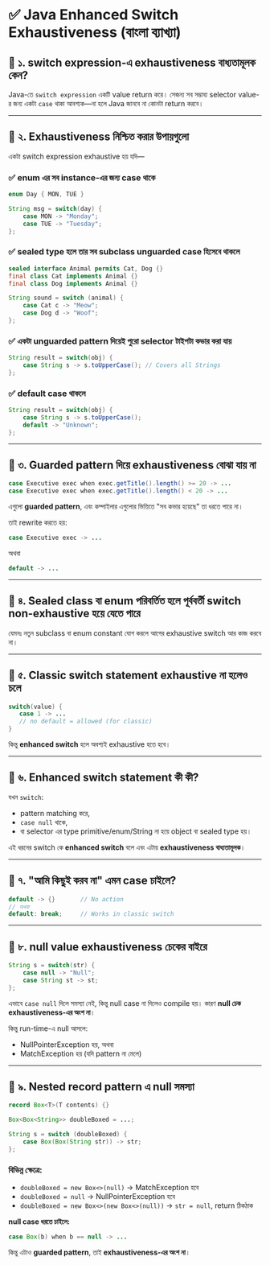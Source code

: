 
# ✅ Java Enhanced Switch Exhaustiveness (বাংলা ব্যাখ্যা)

## 🔶 ১. switch expression-এ exhaustiveness বাধ্যতামূলক কেন?
Java-তে `switch expression` একটি value return করে। সেজন্য সব সম্ভাব্য selector value-র জন্য একটা `case` থাকা আবশ্যক—না হলে Java জানবে না কোনটা return করবে।

---

## 🔶 ২. Exhaustiveness নিশ্চিত করার উপায়গুলো

একটা switch expression exhaustive হয় যদি—

### ✅ enum এর সব instance-এর জন্য case থাকে
```java
enum Day { MON, TUE }

String msg = switch(day) {
    case MON -> "Monday";
    case TUE -> "Tuesday";
};
```

### ✅ sealed type হলে তার সব subclass unguarded case হিসেবে থাকলে
```java
sealed interface Animal permits Cat, Dog {}
final class Cat implements Animal {}
final class Dog implements Animal {}

String sound = switch (animal) {
    case Cat c -> "Meow";
    case Dog d -> "Woof";
};
```

### ✅ একটা unguarded pattern দিয়েই পুরো selector টাইপটা কভার করা যায়
```java
String result = switch(obj) {
    case String s -> s.toUpperCase(); // Covers all Strings
};
```

### ✅ default case থাকলে
```java
String result = switch(obj) {
    case String s -> s.toUpperCase();
    default -> "Unknown";
};
```

---

## 🔶 ৩. Guarded pattern দিয়ে exhaustiveness বোঝা যায় না

```java
case Executive exec when exec.getTitle().length() >= 20 -> ...
case Executive exec when exec.getTitle().length() < 20 -> ...
```
এগুলো **guarded pattern**, এবং কম্পাইলার এগুলোর ভিত্তিতে "সব কভার হয়েছে" তা ধরতে পারে না।

তাই rewrite করতে হয়:
```java
case Executive exec -> ...
```
অথবা
```java
default -> ...
```

---

## 🔶 ৪. Sealed class বা enum পরিবর্তিত হলে পূর্ববর্তী switch non-exhaustive হয়ে যেতে পারে

যেমনঃ নতুন subclass বা enum constant যোগ করলে আগের exhaustive switch আর কাজ করবে না।

---

## 🔶 ৫. Classic switch statement exhaustive না হলেও চলে

```java
switch(value) {
   case 1 -> ...
   // no default = allowed (for classic)
}
```
কিন্তু **enhanced switch** হলে অবশ্যই exhaustive হতে হবে।

---

## 🔶 ৬. Enhanced switch statement কী কী?

যখন `switch`:
- pattern matching করে,
- `case null` থাকে,
- বা selector এর type primitive/enum/String না হয়ে object বা sealed type হয়।

এই ধরনের switch কে **enhanced switch** বলে এবং এটায় **exhaustiveness বাধ্যতামূলক**।

---

## 🔶 ৭. "আমি কিছুই করব না" এমন case চাইলে?

```java
default -> {}       // No action
// অথবা
default: break;     // Works in classic switch
```

---

## 🔶 ৮. null value exhaustiveness চেকের বাইরে

```java
String s = switch(str) {
    case null -> "Null";
    case String st -> st;
};
```
এভাবে `case null` দিলে সমস্যা নেই, কিন্তু null case না দিলেও compile হয়। কারণ **null চেক exhaustiveness-এর অংশ না**।

কিন্তু run-time-এ null আসলে:
- NullPointerException হয়, অথবা
- MatchException হয় (যদি pattern না মেলে)

---

## 🔶 ৯. Nested record pattern এ null সমস্যা

```java
record Box<T>(T contents) {}

Box<Box<String>> doubleBoxed = ...;

String s = switch (doubleBoxed) {
    case Box(Box(String str)) -> str;
};
```

### বিভিন্ন ক্ষেত্রে:
- `doubleBoxed = new Box<>(null)` → MatchException হবে
- `doubleBoxed = null` → NullPointerException হবে
- `doubleBoxed = new Box<>(new Box<>(null))` → `str = null`, return ঠিকঠাক

**null case ধরতে চাইলে:**
```java
case Box(b) when b == null -> ...
```
কিন্তু এটাও **guarded pattern**, তাই **exhaustiveness-এর অংশ না**।
